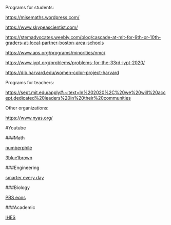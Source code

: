 Programs for students:

https://misemaths.wordpress.com/

https://www.skypeascientist.com/

https://stemadvocates.weebly.com/blog/cascade-at-mit-for-9th-or-10th-graders-at-local-partner-boston-area-schools

https://www.aps.org/programs/minorities/nmc/

https://www.iypt.org/problems/problems-for-the-33rd-iypt-2020/

https://dib.harvard.edu/women-color-project-harvard

Programs for teachers:

https://sept.mit.edu/apply#:~:text=In%202020%2C%20we%20will%20accept,dedicated%20leaders%20in%20their%20communities

Other organizations:

https://www.nyas.org/

#Youtube

###Math

[numberphile](https://www.youtube.com/user/numberphile) 

[3blue1brown](https://www.youtube.com/c/3blue1brown)

###Engineering

[smarter every day](https://www.youtube.com/channel/UC6107grRI4m0o2-emgoDnAA)

###Biology

[PBS eons](https://www.youtube.com/channel/UCzR-rom72PHN9Zg7RML9EbA)

###Academic

[IHES](https://www.youtube.com/channel/UC4R1IsRVKs_qlWKTm9pT82Q)
